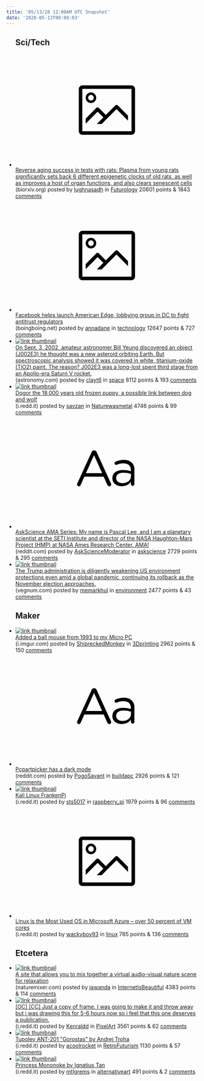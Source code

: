 ```yaml
---
title: '05/13/20 12:00AM UTC Snapshot'
date: '2020-05-13T00:00:03'
---
```

<ul>
<h2>Sci/Tech</h2>

<li><a href='https://www.biorxiv.org/content/10.1101/2020.05.07.082917v1.full.pdf'><svg version='1.1' viewBox='-34 -14 104 64' preserveAspectRatio='xMidYMid meet' xmlns='http://www.w3.org/2000/svg' xmlns:xlink='http://www.w3.org/1999/xlink'>
    <title>link thumbnail</title>
    <path d='M32,4H4A2,2,0,0,0,2,6V30a2,2,0,0,0,2,2H32a2,2,0,0,0,2-2V6A2,2,0,0,0,32,4ZM4,30V6H32V30Z'></path>
    <path d='M8.92,14a3,3,0,1,0-3-3A3,3,0,0,0,8.92,14Zm0-4.6A1.6,1.6,0,1,1,7.33,11,1.6,1.6,0,0,1,8.92,9.41Z'></path>
    <path d='M22.78,15.37l-5.4,5.4-4-4a1,1,0,0,0-1.41,0L5.92,22.9v2.83l6.79-6.79L16,22.18l-3.75,3.75H15l8.45-8.45L30,24V21.18l-5.81-5.81A1,1,0,0,0,22.78,15.37Z'></path>
    </svg></a><div><div class='linkTitle'><a href='https://www.biorxiv.org/content/10.1101/2020.05.07.082917v1.full.pdf'>Reverse aging success in tests with rats: Plasma from young rats significantly sets back 6 different epigenetic clocks of old rats, as well as improves a host of organ functions, and also clears senescent cells</a></div>(biorxiv.org) posted by <a href='https://www.reddit.com/user/lughnasadh'>lughnasadh</a> in <a href='https://www.reddit.com/r/Futurology'>Futurology</a> 20601 points & 1843 <a href='https://www.reddit.com/r/Futurology/comments/gi91pa/reverse_aging_success_in_tests_with_rats_plasma/'>comments</a></div></li>

<li><a href='https://boingboing.net/2020/05/12/facebook-helps-launch-american.html'><svg version='1.1' viewBox='-34 -14 104 64' preserveAspectRatio='xMidYMid meet' xmlns='http://www.w3.org/2000/svg' xmlns:xlink='http://www.w3.org/1999/xlink'>
    <title>link thumbnail</title>
    <path d='M32,4H4A2,2,0,0,0,2,6V30a2,2,0,0,0,2,2H32a2,2,0,0,0,2-2V6A2,2,0,0,0,32,4ZM4,30V6H32V30Z'></path>
    <path d='M8.92,14a3,3,0,1,0-3-3A3,3,0,0,0,8.92,14Zm0-4.6A1.6,1.6,0,1,1,7.33,11,1.6,1.6,0,0,1,8.92,9.41Z'></path>
    <path d='M22.78,15.37l-5.4,5.4-4-4a1,1,0,0,0-1.41,0L5.92,22.9v2.83l6.79-6.79L16,22.18l-3.75,3.75H15l8.45-8.45L30,24V21.18l-5.81-5.81A1,1,0,0,0,22.78,15.37Z'></path>
    </svg></a><div><div class='linkTitle'><a href='https://boingboing.net/2020/05/12/facebook-helps-launch-american.html'>Facebook helps launch American Edge, lobbying group in DC to fight antitrust regulators</a></div>(boingboing.net) posted by <a href='https://www.reddit.com/user/annadane'>annadane</a> in <a href='https://www.reddit.com/r/technology'>technology</a> 12647 points & 727 <a href='https://www.reddit.com/r/technology/comments/giao16/facebook_helps_launch_american_edge_lobbying/'>comments</a></div></li>

<li><a href='https://astronomy.com/news/2020/05/how-a-long-gone-apollo-rocket-returned-to-earth'><img src='https://b.thumbs.redditmedia.com/cHK5curPTe2pJ7bInpZ8tpif9fpItv0MBUT74zxu-PY.jpg' alt='link thumbnail'></a><div><div class='linkTitle'><a href='https://astronomy.com/news/2020/05/how-a-long-gone-apollo-rocket-returned-to-earth'>On Sept. 3, 2002, amateur astronomer Bill Yeung discovered an object (J002E3) he thought was a new asteroid orbiting Earth. But spectroscopic analysis showed it was covered in white, titanium-oxide (TiO2) paint. The reason? J002E3 was a long-lost spent third stage from an Apollo-era Saturn V rocket.</a></div>(astronomy.com) posted by <a href='https://www.reddit.com/user/clayt6'>clayt6</a> in <a href='https://www.reddit.com/r/space'>space</a> 8112 points & 193 <a href='https://www.reddit.com/r/space/comments/gidh2j/on_sept_3_2002_amateur_astronomer_bill_yeung/'>comments</a></div></li>

<li><a href='https://i.redd.it/26yeyq6efby41.png'><img src='https://b.thumbs.redditmedia.com/Sa2O7HAYob-wp6XuTnaSDMzT7CeKxBT5RlYSyrP3feA.jpg' alt='link thumbnail'></a><div><div class='linkTitle'><a href='https://i.redd.it/26yeyq6efby41.png'>Dogor the 18,000 years old frozen puppy, a possible link between dog and wolf</a></div>(i.redd.it) posted by <a href='https://www.reddit.com/user/savzan'>savzan</a> in <a href='https://www.reddit.com/r/Naturewasmetal'>Naturewasmetal</a> 4746 points & 99 <a href='https://www.reddit.com/r/Naturewasmetal/comments/gi92p1/dogor_the_18000_years_old_frozen_puppy_a_possible/'>comments</a></div></li>

<li><a href='https://www.reddit.com/r/askscience/comments/gi9282/askscience_ama_series_my_name_is_pascal_lee_and_i/'><svg version='1.1' viewBox='-34 -12 104 64' preserveAspectRatio='xMidYMid slice' xmlns='http://www.w3.org/2000/svg' xmlns:xlink='http://www.w3.org/1999/xlink'>
    <title>text link thumbnail</title>
    <path d='M12.19,8.84a1.45,1.45,0,0,0-1.4-1h-.12a1.46,1.46,0,0,0-1.42,1L1.14,26.56a1.29,1.29,0,0,0-.14.59,1,1,0,0,0,1,1,1.12,1.12,0,0,0,1.08-.77l2.08-4.65h11l2.08,4.59a1.24,1.24,0,0,0,1.12.83,1.08,1.08,0,0,0,1.08-1.08,1.64,1.64,0,0,0-.14-.57ZM6.08,20.71l4.59-10.22,4.6,10.22Z'>
    </path>
    <path d='M32.24,14.78A6.35,6.35,0,0,0,27.6,13.2a11.36,11.36,0,0,0-4.7,1,1,1,0,0,0-.58.89,1,1,0,0,0,.94.92,1.23,1.23,0,0,0,.39-.08,8.87,8.87,0,0,1,3.72-.81c2.7,0,4.28,1.33,4.28,3.92v.5a15.29,15.29,0,0,0-4.42-.61c-3.64,0-6.14,1.61-6.14,4.64v.05c0,2.95,2.7,4.48,5.37,4.48a6.29,6.29,0,0,0,5.19-2.48V26.9a1,1,0,0,0,1,1,1,1,0,0,0,1-1.06V19A5.71,5.71,0,0,0,32.24,14.78Zm-.56,7.7c0,2.28-2.17,3.89-4.81,3.89-1.94,0-3.61-1.06-3.61-2.86v-.06c0-1.8,1.5-3,4.2-3a15.2,15.2,0,0,1,4.22.61Z'>
    </path>
    </svg></a><div><div class='linkTitle'><a href='https://www.reddit.com/r/askscience/comments/gi9282/askscience_ama_series_my_name_is_pascal_lee_and_i/'>AskScience AMA Series: My name is Pascal Lee, and I am a planetary scientist at the SETI Institute and director of the NASA Haughton-Mars Project (HMP) at NASA Ames Research Center. AMA!</a></div>(reddit.com) posted by <a href='https://www.reddit.com/user/AskScienceModerator'>AskScienceModerator</a> in <a href='https://www.reddit.com/r/askscience'>askscience</a> 2729 points & 295 <a href='https://www.reddit.com/r/askscience/comments/gi9282/askscience_ama_series_my_name_is_pascal_lee_and_i/'>comments</a></div></li>

<li><a href='https://vegnum.com/trump-dismantles-environmental-protections-under-cover-of-coronavirus'><img src='https://a.thumbs.redditmedia.com/iIrXt8eafqp_JFZKOsncg_sx1f8kOt2VDeM-w0L9_k0.jpg' alt='link thumbnail'></a><div><div class='linkTitle'><a href='https://vegnum.com/trump-dismantles-environmental-protections-under-cover-of-coronavirus'>The Trump administration is diligently weakening US environment protections even amid a global pandemic, continuing its rollback as the November election approaches.</a></div>(vegnum.com) posted by <a href='https://www.reddit.com/user/memarkhul'>memarkhul</a> in <a href='https://www.reddit.com/r/environment'>environment</a> 2477 points & 43 <a href='https://www.reddit.com/r/environment/comments/gi8i48/the_trump_administration_is_diligently_weakening/'>comments</a></div></li>

<h2>Maker</h2>

<li><a href='https://i.imgur.com/yj9HTLt.jpg'><img src='https://b.thumbs.redditmedia.com/C6qJEo0okSBj-LkAme3cp69i8LbQfFR-E0BkV1Iu22o.jpg' alt='link thumbnail'></a><div><div class='linkTitle'><a href='https://i.imgur.com/yj9HTLt.jpg'>Added a ball mouse from 1993 to my Micro PC</a></div>(i.imgur.com) posted by <a href='https://www.reddit.com/user/ShipreckedMonkey'>ShipreckedMonkey</a> in <a href='https://www.reddit.com/r/3Dprinting'>3Dprinting</a> 2962 points & 150 <a href='https://www.reddit.com/r/3Dprinting/comments/gi91fh/added_a_ball_mouse_from_1993_to_my_micro_pc/'>comments</a></div></li>

<li><a href='https://www.reddit.com/r/buildapc/comments/gi7vsa/pcpartpicker_has_a_dark_mode/'><svg version='1.1' viewBox='-34 -12 104 64' preserveAspectRatio='xMidYMid slice' xmlns='http://www.w3.org/2000/svg' xmlns:xlink='http://www.w3.org/1999/xlink'>
    <title>text link thumbnail</title>
    <path d='M12.19,8.84a1.45,1.45,0,0,0-1.4-1h-.12a1.46,1.46,0,0,0-1.42,1L1.14,26.56a1.29,1.29,0,0,0-.14.59,1,1,0,0,0,1,1,1.12,1.12,0,0,0,1.08-.77l2.08-4.65h11l2.08,4.59a1.24,1.24,0,0,0,1.12.83,1.08,1.08,0,0,0,1.08-1.08,1.64,1.64,0,0,0-.14-.57ZM6.08,20.71l4.59-10.22,4.6,10.22Z'>
    </path>
    <path d='M32.24,14.78A6.35,6.35,0,0,0,27.6,13.2a11.36,11.36,0,0,0-4.7,1,1,1,0,0,0-.58.89,1,1,0,0,0,.94.92,1.23,1.23,0,0,0,.39-.08,8.87,8.87,0,0,1,3.72-.81c2.7,0,4.28,1.33,4.28,3.92v.5a15.29,15.29,0,0,0-4.42-.61c-3.64,0-6.14,1.61-6.14,4.64v.05c0,2.95,2.7,4.48,5.37,4.48a6.29,6.29,0,0,0,5.19-2.48V26.9a1,1,0,0,0,1,1,1,1,0,0,0,1-1.06V19A5.71,5.71,0,0,0,32.24,14.78Zm-.56,7.7c0,2.28-2.17,3.89-4.81,3.89-1.94,0-3.61-1.06-3.61-2.86v-.06c0-1.8,1.5-3,4.2-3a15.2,15.2,0,0,1,4.22.61Z'>
    </path>
    </svg></a><div><div class='linkTitle'><a href='https://www.reddit.com/r/buildapc/comments/gi7vsa/pcpartpicker_has_a_dark_mode/'>Pcpartpicker has a dark mode</a></div>(reddit.com) posted by <a href='https://www.reddit.com/user/PogoSavant'>PogoSavant</a> in <a href='https://www.reddit.com/r/buildapc'>buildapc</a> 2926 points & 121 <a href='https://www.reddit.com/r/buildapc/comments/gi7vsa/pcpartpicker_has_a_dark_mode/'>comments</a></div></li>

<li><a href='https://i.redd.it/yha91x6ge8y41.jpg'><img src='https://b.thumbs.redditmedia.com/a1U_bqeGWoDhWAAgnh-RF6tSwnN3vgc48gfyGtQu2BM.jpg' alt='link thumbnail'></a><div><div class='linkTitle'><a href='https://i.redd.it/yha91x6ge8y41.jpg'>Kali Linux FrankenPi</a></div>(i.redd.it) posted by <a href='https://www.reddit.com/user/sts5017'>sts5017</a> in <a href='https://www.reddit.com/r/raspberry_pi'>raspberry_pi</a> 1979 points & 96 <a href='https://www.reddit.com/r/raspberry_pi/comments/gi0iud/kali_linux_frankenpi/'>comments</a></div></li>

<li><a href='https://i.redd.it/d32xkncdkdy41.jpg'><svg version='1.1' viewBox='-34 -14 104 64' preserveAspectRatio='xMidYMid meet' xmlns='http://www.w3.org/2000/svg' xmlns:xlink='http://www.w3.org/1999/xlink'>
    <title>link thumbnail</title>
    <path d='M32,4H4A2,2,0,0,0,2,6V30a2,2,0,0,0,2,2H32a2,2,0,0,0,2-2V6A2,2,0,0,0,32,4ZM4,30V6H32V30Z'></path>
    <path d='M8.92,14a3,3,0,1,0-3-3A3,3,0,0,0,8.92,14Zm0-4.6A1.6,1.6,0,1,1,7.33,11,1.6,1.6,0,0,1,8.92,9.41Z'></path>
    <path d='M22.78,15.37l-5.4,5.4-4-4a1,1,0,0,0-1.41,0L5.92,22.9v2.83l6.79-6.79L16,22.18l-3.75,3.75H15l8.45-8.45L30,24V21.18l-5.81-5.81A1,1,0,0,0,22.78,15.37Z'></path>
    </svg></a><div><div class='linkTitle'><a href='https://i.redd.it/d32xkncdkdy41.jpg'>Linux is the Most Used OS in Microsoft Azure – over 50 percent of VM cores</a></div>(i.redd.it) posted by <a href='https://www.reddit.com/user/wackyboy93'>wackyboy93</a> in <a href='https://www.reddit.com/r/linux'>linux</a> 785 points & 136 <a href='https://www.reddit.com/r/linux/comments/gigsfe/linux_is_the_most_used_os_in_microsoft_azure_over/'>comments</a></div></li>

<h2>Etcetera</h2>

<li><a href='https://naturemixer.com'><img src='https://b.thumbs.redditmedia.com/UwY7nq9to9FES8wCKHxSBAXNeEXzSCTeeJjEZASc7ys.jpg' alt='link thumbnail'></a><div><div class='linkTitle'><a href='https://naturemixer.com'>A site that allows you to mix together a virtual audio-visual nature scene for relaxation</a></div>(naturemixer.com) posted by <a href='https://www.reddit.com/user/jawanda'>jawanda</a> in <a href='https://www.reddit.com/r/InternetIsBeautiful'>InternetIsBeautiful</a> 4383 points & 114 <a href='https://www.reddit.com/r/InternetIsBeautiful/comments/gie49i/a_site_that_allows_you_to_mix_together_a_virtual/'>comments</a></div></li>

<li><a href='https://i.redd.it/fejan7brgay41.png'><img src='https://b.thumbs.redditmedia.com/3K5hrhFqpA6m9ZJVOCq3k0iVaeBaJJgC6N67HvEbqFc.jpg' alt='link thumbnail'></a><div><div class='linkTitle'><a href='https://i.redd.it/fejan7brgay41.png'>[OC] [CC] Just a copy of frame. I was going to make it and throw away but i was drawing this for 5-6 hours now so i feel that this one deserves a publication.</a></div>(i.redd.it) posted by <a href='https://www.reddit.com/user/Kenraldd'>Kenraldd</a> in <a href='https://www.reddit.com/r/PixelArt'>PixelArt</a> 3561 points & 62 <a href='https://www.reddit.com/r/PixelArt/comments/gi6rqf/oc_cc_just_a_copy_of_frame_i_was_going_to_make_it/'>comments</a></div></li>

<li><a href='https://i.redd.it/9gq5qq9l7dy41.jpg'><img src='https://b.thumbs.redditmedia.com/CzfsurGTkbsdm2je2DEO_CsnshOkuf2ClJJD1m_0e0U.jpg' alt='link thumbnail'></a><div><div class='linkTitle'><a href='https://i.redd.it/9gq5qq9l7dy41.jpg'>Tupolev ANT-201 "Gorostas" by Andrej Troha</a></div>(i.redd.it) posted by <a href='https://www.reddit.com/user/acoolrocket'>acoolrocket</a> in <a href='https://www.reddit.com/r/RetroFuturism'>RetroFuturism</a> 1130 points & 57 <a href='https://www.reddit.com/r/RetroFuturism/comments/gif6o4/tupolev_ant201_gorostas_by_andrej_troha/'>comments</a></div></li>

<li><a href='https://i.redd.it/qwj10gmzkby41.jpg'><img src='https://a.thumbs.redditmedia.com/VyAXtDYEk72LgbkarDL-h01EEKoQrKB5QZVFfriR4s8.jpg' alt='link thumbnail'></a><div><div class='linkTitle'><a href='https://i.redd.it/qwj10gmzkby41.jpg'>Princess Mononoke by Ignatius Tan</a></div>(i.redd.it) posted by <a href='https://www.reddit.com/user/mtlgrems'>mtlgrems</a> in <a href='https://www.reddit.com/r/alternativeart'>alternativeart</a> 491 points & 2 <a href='https://www.reddit.com/r/alternativeart/comments/gi9gls/princess_mononoke_by_ignatius_tan/'>comments</a></div></li>

</ul>
